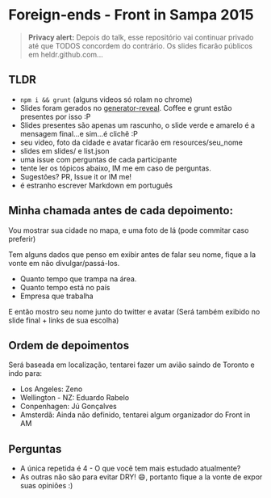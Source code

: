 # Foreign-ends - Front in Sampa 2015

> **Privacy alert:** Depois do talk, esse repositório vai continuar privado até que TODOS concordem do contrário. Os slides ficarão públicos em heldr.github.com...

## TLDR
- ``npm i && grunt`` (alguns videos só rolam no chrome)
- Slides foram gerados no [generator-reveal](https://github.com/slara/generator-reveal). Coffee e grunt estão presentes por isso :P
- Slides presentes são apenas um rascunho, o slide verde e amarelo é a mensagem final...e sim...é clichê :P
- seu video, foto da cidade e avatar ficarão em resources/seu_nome
- slides em slides/ e list.json
- uma issue com perguntas de cada participante
- tente ler os tópicos abaixo, IM me em caso de perguntas.
- Sugestões? PR, Issue it or IM me!
- é estranho escrever Markdown em português

## Minha chamada antes de cada depoimento:

Vou mostrar sua cidade no mapa, e uma foto de lá (pode commitar caso preferir)

Tem alguns dados que penso em exibir antes de falar seu nome, fique a la vonte em não divulgar/passá-los.

- Quanto tempo que trampa na área.
- Quanto tempo está no país
- Empresa que trabalha

E então mostro seu nome junto do twitter e avatar (Será também exibido no slide final + links de sua escolha)

## Ordem de depoimentos

Será baseada em localização, tentarei fazer um avião saindo de Toronto e indo para:

- Los Angeles: Zeno
- Wellington - NZ: Eduardo Rabelo
- Conpenhagen: Jú Gonçalves
- Amsterdã: Ainda não definido, tentarei algum organizador do Front in AM

## Perguntas
- A única repetida é 4 - O que você tem mais estudado atualmente?
- As outras não são para evitar DRY! :smile:, portanto fique a la vonte de expor suas opiniões :)
